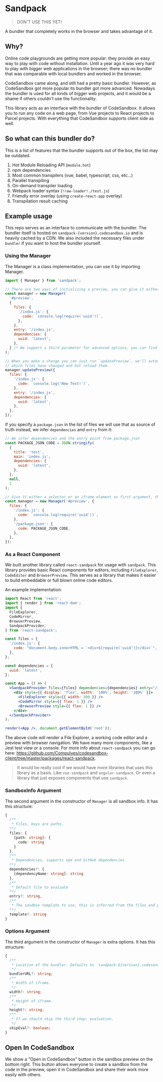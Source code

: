 # Sandpack

> DON'T USE THIS YET!

A bundler that completely works in the browser and takes advantage of it.

## Why?

Online code playgrounds are getting more popular: they provide an easy way to play with code without installation. Until a year ago it was very hard to play with bigger web applications in the browser; there was no bundler that was comparable with local bundlers and worked in the browser.

CodeSandbox came along, and still had a pretty basic bundler. However, as CodeSandbox got more popular its bundler got more advanced. Nowadays the bundler is used for all kinds of bigger web projects, and it would be a shame if others couldn't use the functionality.

This library acts as an interface with the bundler of CodeSandbox. It allows you to run any code on a web page, from Vue projects to React projects to Parcel projects. With everything that CodeSandbox supports client side as well.

## So what can this bundler do?

This is a list of features that the bundler supports out of the box, the list may be outdated.

1.  Hot Module Reloading API (`module.hot`)
2.  npm dependencies
3.  Most common transpilers (vue, babel, typescript, css, etc...)
4.  Parallel transpiling
5.  On-demand transpiler loading
6.  Webpack loader syntax (`!raw-loader!./test.js`)
7.  Friendly error overlay (using `create-react-app` overlay)
8.  Transpilation result caching

## Example usage

This repo serves as an interface to communicate with the bundler. The bundler itself is hosted on `sandpack-{version}.codesandbox.io` and is heavily cached by a CDN. We also included the necessary files under `bundler` if you want to host the bundler yourself.

### Using the Manager

The Manager is a class implementation, you can use it by importing Manager.

```js
import { Manager } from 'sandpack';

// There are two ways of initializing a preview, you can give it either an iframe element or a selector of an element to create an iframe on.
const manager = new Manager(
  '#preview',
  {
    files: {
      '/index.js': {
        code: `console.log(require('uuid'))`,
      },
    },
    entry: '/index.js',
    dependencies: {
      uuid: 'latest',
    },
  } /* We support a third parameter for advanced options, you can find more info in the bottom */
);

// When you make a change you can just run `updatePreview`, we'll automatically discover
// which files have changed and hot reload them.
manager.updatePreview({
  files: {
    '/index.js': {
      code: `console.log('New Text!')`,
    },
    entry: '/index.js',
    dependencies: {
      uuid: 'latest',
    },
  },
});
```

If you specify a `package.json` in the list of files we will use that as source of truth instead, we infer `dependencies` and `entry` from it:

```js
// We infer dependencies and the entry point from package.json
const PACKAGE_JSON_CODE = JSON.stringify(
  {
    title: 'test',
    main: 'index.js',
    dependencies: {
      uuid: 'latest',
    },
  },
  null,
  2
);

// Give it either a selector or an iframe element as first argument, the second arguments are the files
const manager = new Manager('#preview', {
  files: {
    '/index.js': {
      code: `console.log(require('uuid'))`,
    },
    '/package.json': {
      code: PACKAGE_JSON_CODE,
    },
  },
});
```

### As a React Component

We built another library called `react-sandpack` for usage with `sandpack`. This library provides basic React components for editors, including `FileExplorer`, `CodeEditor` and `BrowserPreview`. This serves as a library that makes it easier to build embeddable or full blown online code editors.

An example implementation:

```jsx
import React from 'react';
import { render } from 'react-dom';
import {
  FileExplorer,
  CodeMirror,
  BrowserPreview,
  SandpackProvider,
} from 'react-sandpack';

const files = {
  '/index.js': {
    code: "document.body.innerHTML = `<div>${require('uuid')}</div>`",
  },
};

const dependencies = {
  uuid: 'latest',
};

const App = () => (
  <SandpackProvider files={files} dependencies={dependencies} entry="/index.js">
    <div style={{ display: 'flex', width: '100%', height: '100%' }}>
      <FileExplorer style={{ width: 300 }} />
      <CodeMirror style={{ flex: 1 }} />
      <BrowserPreview style={{ flex: 1 }} />
    </div>
  </SandpackProvider>
);

render(<App />, document.getElementById('root'));
```

The above code will render a File Explorer, a working code editor and a preview with browser navigation. We have many more components, like a Jest test view or a console. For more info about `react-sandpack` you can go here: https://github.com/CompuIves/codesandbox-client/tree/master/packages/react-sandpack.

> It would be really cool if we would have more libraries that uses this library as a basis. Like `vue-sandpack` and `angular-sandpack`. Or even a library that just exposes components that use `sandpack`.

### SandboxInfo Argument

The second argument in the constructor of `Manager` is all sandbox info. It has this structure:

```ts
{
  /**
   * Files, keys are paths.
  **/
  files: {
    [path: string]: {
      code: string
    }
  },
  /**
   * Dependencies, supports npm and GitHub dependencies
  **/
  dependencies?: {
    [dependencyName: string]: string
  },
  /**
   * Default file to evaluate
  **/
  entry?: string,
  /**
   * The sandbox template to use, this is inferred from the files and package.json if not specified
  **/
  template?: string
}
```

### Options Argument

The third argument in the constructor of `Manager` is extra options. It has this structure:

```ts
{
  /**
   * Location of the bundler. Defaults to `sandpack-${version}.codesandbox.io`
   */
  bundlerURL?: string;
  /**
   * Width of iframe.
   */
  width?: string;
  /**
   * Height of iframe.
   */
  height?: string;
  /**
   * If we should skip the third step: evaluation.
   */
  skipEval?: boolean;
}
```

## Open In CodeSandbox

We show a "Open in CodeSandbox" button in the sandbox preview on the bottom right. This button allows everyone to create a sandbox from the code in the preview, open it in CodeSandbox and share their work more easily with others.

